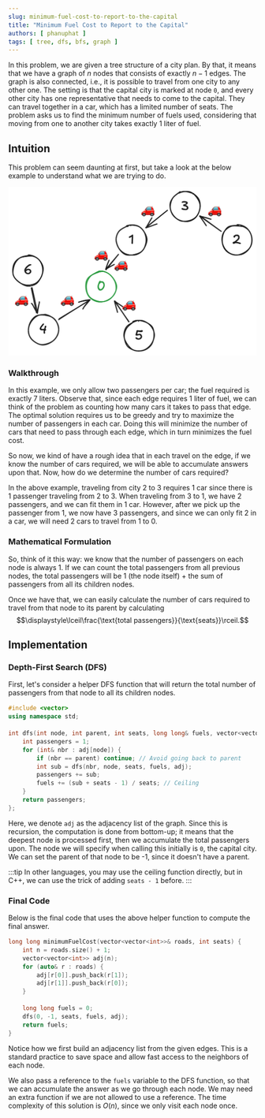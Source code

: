 ```yaml
---
slug: minimum-fuel-cost-to-report-to-the-capital
title: "Minimum Fuel Cost to Report to the Capital"
authors: [ phanuphat ]
tags: [ tree, dfs, bfs, graph ]
---
```


In this problem, we are given a tree structure of a city plan. By that, it means that we have a graph of $n$ nodes that
consists of exactly $n-1$ edges. The graph is also connected, i.e., it is possible to travel from one city to any other
one. The setting is that the capital city is marked at node `0`, and every other city has one representative that needs
to come to the capital. They can travel together in a car, which has a limited number of seats. The problem asks us to
find the minimum number of fuels used, considering that moving from one to another city takes exactly 1 liter of
fuel. <!--truncate-->

## Intuition

This problem can seem daunting at first, but take a look at the below example to understand what we are trying to do.

![Example](example.png)

### Walkthrough

In this example, we only allow two passengers per car; the fuel required is exactly 7 liters. Observe that, since each
edge requires 1 liter of fuel, we can think of the problem as counting how many cars it takes to pass that edge. The
optimal solution requires us to be greedy and try to maximize the number of passengers in each car. Doing this will
minimize the number of cars that need to pass through each edge, which in turn minimizes the fuel cost.

So now, we kind of have a rough idea that in each travel on the edge, if we know the number of cars required, we will be
able to accumulate answers upon that. Now, how do we determine the number of cars required?

In the above example, traveling from city 2 to 3 requires 1 car since there is 1 passenger traveling from 2 to 3. When
traveling from 3 to 1, we have 2 passengers, and we can fit them in 1 car. However, after we pick up the passenger from
1, we now have 3 passengers, and since we can only fit 2 in a car, we will need 2 cars to travel from 1 to 0.

### Mathematical Formulation

So, think of it this way: we know that the number of passengers on each node is always 1. If we can count the total
passengers from all previous nodes, the total passengers will be 1 (the node itself) + the sum of passengers from all
its children nodes.

Once we have that, we can easily calculate the number of cars required to travel from that node to
its parent by calculating $$\displaystyle\lceil\frac{\text{total passengers}}{\text{seats}}\rceil.$$

## Implementation

### Depth-First Search (DFS)

First, let's consider a helper DFS function that will return the total number of passengers from that node
to all its children nodes.

```cpp
#include <vector>
using namespace std;

int dfs(int node, int parent, int seats, long long& fuels, vector<vector<int>>& adj) {
    int passengers = 1; 
    for (int& nbr : adj[node]) { 
        if (nbr == parent) continue; // Avoid going back to parent
        int sub = dfs(nbr, node, seats, fuels, adj);
        passengers += sub;
        fuels += (sub + seats - 1) / seats; // Ceiling
    }
    return passengers;
};
```

Here, we denote `adj` as the adjacency list of the graph. Since this is recursion, the computation is done from
bottom-up; it means that the deepest node is processed first, then we accumulate the total passengers upon. The node we
will specify when calling this initially is `0`, the capital city. We can set the parent of that node to be -1, since it
doesn't have a parent.

:::tip
In other languages, you may use the ceiling function directly, but in C++, we can use the trick of adding `seats - 1`
before.
:::

### Final Code

Below is the final code that uses the above helper function to compute the final answer.

```cpp
long long minimumFuelCost(vector<vector<int>>& roads, int seats) {
    int n = roads.size() + 1;
    vector<vector<int>> adj(n);
    for (auto& r : roads) {
        adj[r[0]].push_back(r[1]);
        adj[r[1]].push_back(r[0]);
    }
    
    long long fuels = 0;
    dfs(0, -1, seats, fuels, adj);
    return fuels;
}
```

Notice how we first build an adjacency list from the given edges. This is a standard practice to save space and allow
fast access to the neighbors of each node.

We also pass a reference to the `fuels` variable to the DFS function, so that we can accumulate the answer as we go
through each node. We may need an extra function if we are not allowed to use a reference. The time complexity of this
solution is $O(n)$, since we only visit each node once.